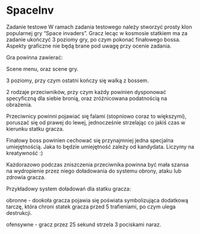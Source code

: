 # SpaceInv
Zadanie testowe
W ramach zadania testowego należy stworzyć prosty klon popularnej gry “Space invaders”. Gracz lecąc w kosmosie statkiem ma za zadanie ukończyć 3 poziomy gry, po czym pokonać finałowego bossa. Aspekty graficzne nie będą brane pod uwagę przy ocenie zadania.


Gra powinna zawierać:

Scene menu, oraz scene gry.

3 poziomy, przy czym ostatni kończy się walką z bossem.

2 rodzaje przeciwników, przy czym każdy powinien dysponować specyficzną dla siebie bronią, oraz zróżnicowana podatnością na obrażenia.

Przeciwnicy powinni pojawiać się falami (stopniowo coraz to większymi), poruszać się od prawej do lewej, jednocześnie strzelając co jakiś czas w kierunku statku gracza.

Finałowy boss powinien cechować się przynajmniej jedna specjalna umiejętnością. Jaka to będzie umiejętność zależy od kandydata. Liczymy na kreatywność :)

Każdorazowo podczas zniszczenia przeciwnika powinna być mała szansa na wydropienie przez niego doładowania do systemu obrony, ataku lub zdrowia gracza.

Przykładowy system doładowań dla statku gracza:

obronne - dookoła gracza pojawia się poświata symbolizująca dodatkową tarczę, która chroni statek gracza przed 5 trafieniami, po czym ulega destrukcji.

ofensywne - gracz przez 25 sekund strzela 3 pociskami naraz.
